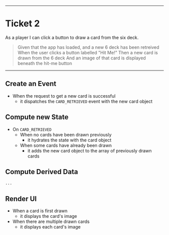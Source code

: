 ----
# Ticket 2

As a player I can click a button to draw a card from the six deck.

> Given that the app has loaded, and a new 6 deck has been retreived
> When the user clicks a button labelled "Hit Me!"
> Then a new card is drawn from the 6 deck
> And an image of that card is displayed beneath the hit-me button

----

## Create an Event
  * When the request to get a new card is successful
    * it dispatches the `CARD_RETRIEVED` event with the new card object

## Compute new State
  * On `CARD_RETRIEVED`
    * When no cards have been drawn previously
      * it hydrates the state with the card object
    * When some cards have already been drawn
      * it adds the new card object to the array of previously drawn cards

## Compute Derived Data
    ...

## Render UI
  * When a card is first drawn
    * it displays the card's image
  * When there are multiple drawn cards
    * it displays each card's image

